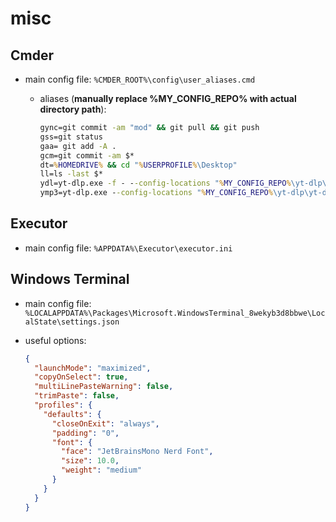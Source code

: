 # misc

## Cmder

- main config file: `%CMDER_ROOT%\config\user_aliases.cmd`

  - aliases (**manually replace %MY_CONFIG_REPO% with actual directory path**):
    ```cmd
    gync=git commit -am "mod" && git pull && git push
    gss=git status
    gaa= git add -A .
    gcm=git commit -am $*
    dt=%HOMEDRIVE% && cd "%USERPROFILE%\Desktop"
    ll=ls -last $*
    ydl=yt-dlp.exe -f - --config-locations "%MY_CONFIG_REPO%\yt-dlp\yt-dlp.conf" $*
    ymp3=yt-dlp.exe --config-locations "%MY_CONFIG_REPO%\yt-dlp\yt-dlp.conf" --extract-audio --audio-format mp3 $*
    ```

## Executor

- main config file: `%APPDATA%\Executor\executor.ini`

## Windows Terminal

- main config file: `%LOCALAPPDATA%\Packages\Microsoft.WindowsTerminal_8wekyb3d8bbwe\LocalState\settings.json`

- useful options:
  ```json
  {
    "launchMode": "maximized",
    "copyOnSelect": true,
    "multiLinePasteWarning": false,
    "trimPaste": false,
    "profiles": {
      "defaults": {
        "closeOnExit": "always",
        "padding": "0",
        "font": {
          "face": "JetBrainsMono Nerd Font",
          "size": 10.0,
          "weight": "medium"
        }
      }
    }
  }
  ```
